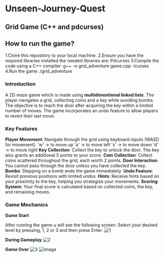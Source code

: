# Unseen-Journey-Quest
## Grid Game (C++ and pdcurses)
## How to run the game?
1.Clone this repository to your local machine.
2.Ensure you have the required libraries installed 
    the needed libraries are: Pdcurses
3.Compile the code using a C++ compiler:
g++ -o grid_adventure game.cpp -lcurses
4.Run the game
./grid_adventure

### Introduction
A 2D maze game which is made using **multidimentional linked lists**. The player navigates a grid, collecting coins and a key while avoiding bombs. The objective is to reach the door after acquiring the key within a limited number of moves. The game incorporates an undo feature to allow players to revert their last move.

### Key Features
**Player Movement**: Navigate through the grid using keyboard inputs (WASD for movement).
'w' -> to move up
'a' -> to move left
's' -> to move down
'd' -> to move right
**Key Collection**: Collect the key to unlock the door. The key also grants an additional 5 points to your score.
**Coin Collection**: Collect coins scattered throughout the grid, each worth 2 points.
**Door Interaction**: You cannot pass through the door unless you have collected the key.
**Bombs**: Stepping on a bomb ends the game immediately.
**Undo Feature**: Revisit previous positions with limited undos.
**Hints**: Receive hints based on your proximity to the key, helping you strategize your movements.
**Scoring System**: Your final score is calculated based on collected coins, the key, and remaining moves.

### Game Mechanics

**Game Start**

After running the game u will see the following screen: 
Select your desired level by pressing, 1, 2 or 3 and then press Enter.
![1](https://github.com/user-attachments/assets/efdf2ecf-3f05-4450-9426-4abe9733ddab)


**During Gameplay**
![2](https://github.com/user-attachments/assets/10b77aa8-ee47-44f0-8516-bc44b8478304)


**Game Over**
![3](https://github.com/user-attachments/assets/ea1e3494-fadb-44a8-bfbf-16bfd712dbaa)
![image](https://github.com/user-attachments/assets/29221cec-ab64-4dcf-8e7c-da28206a8874)
